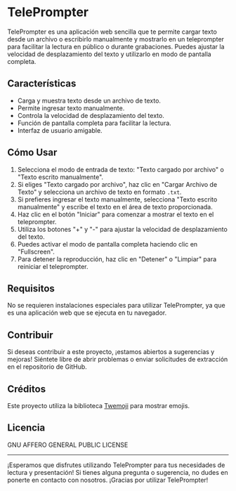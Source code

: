 # TelePrompter

TelePrompter es una aplicación web sencilla que te permite cargar texto desde un archivo o escribirlo manualmente y mostrarlo en un teleprompter para facilitar la lectura en público o durante grabaciones. Puedes ajustar la velocidad de desplazamiento del texto y utilizarlo en modo de pantalla completa.

## Características

- Carga y muestra texto desde un archivo de texto.
- Permite ingresar texto manualmente.
- Controla la velocidad de desplazamiento del texto.
- Función de pantalla completa para facilitar la lectura.
- Interfaz de usuario amigable.

## Cómo Usar

1. Selecciona el modo de entrada de texto: "Texto cargado por archivo" o "Texto escrito manualmente".
2. Si eliges "Texto cargado por archivo", haz clic en "Cargar Archivo de Texto" y selecciona un archivo de texto en formato `.txt`.
3. Si prefieres ingresar el texto manualmente, selecciona "Texto escrito manualmente" y escribe el texto en el área de texto proporcionada.
4. Haz clic en el botón "Iniciar" para comenzar a mostrar el texto en el teleprompter.
5. Utiliza los botones "+" y "-" para ajustar la velocidad de desplazamiento del texto.
6. Puedes activar el modo de pantalla completa haciendo clic en "Fullscreen".
7. Para detener la reproducción, haz clic en "Detener" o "Limpiar" para reiniciar el teleprompter.

## Requisitos

No se requieren instalaciones especiales para utilizar TelePrompter, ya que es una aplicación web que se ejecuta en tu navegador.

## Contribuir

Si deseas contribuir a este proyecto, ¡estamos abiertos a sugerencias y mejoras! Siéntete libre de abrir problemas o enviar solicitudes de extracción en el repositorio de GitHub.

## Créditos

Este proyecto utiliza la biblioteca [Twemoji](https://twemoji.maxcdn.com) para mostrar emojis.

## Licencia

GNU AFFERO GENERAL PUBLIC LICENSE

---

¡Esperamos que disfrutes utilizando TelePrompter para tus necesidades de lectura y presentación! Si tienes alguna pregunta o sugerencia, no dudes en ponerte en contacto con nosotros. ¡Gracias por utilizar TelePrompter!